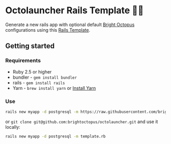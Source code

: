 # Octolauncher Rails Template 🐙🚀

Generate a new rails app with optional default [Bright Octopus](https://www.brightoctopus.dev) configurations using this [Rails Template](http://guides.rubyonrails.org/rails_application_templates.html).

## Getting started

### Requirements

* Ruby 2.5 or higher
* bundler - `gem install bundler`
* rails - `gem install rails`
* Yarn - `brew install yarn` or [Install Yarn](https://yarnpkg.com/en/docs/install)

### Use

```bash
rails new myapp -d postgresql -m https://raw.githubusercontent.com/brightoctopus/octolauncher/master/template.rb
```

or `git clone git@github.com:brightoctopus/octolauncher.git` and use it locally:

```bash
rails new myapp -d postgresql -m template.rb
```

